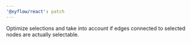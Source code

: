 ```yaml
---
'@xyflow/react': patch
---
```


Optimize selections and take into account if edges connected to selected nodes are actually selectable.
